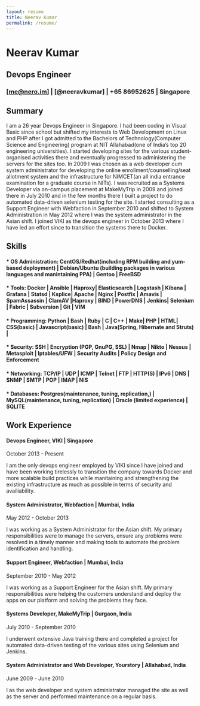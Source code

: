 ```yaml
---
layout: resume
title: Neerav Kumar
permalink: /resume/
---
```

Neerav Kumar
=========

## Devops Engineer

### [me@nero.im] | [@neeravkumar] | +65 86952625 | Singapore

## Summary

I am a 26 year Devops Engineer in Singapore. I had been coding in Visual Basic since school but shifted my interests to Web Development on Linux and PHP after I got admitted to the Bachelors of Technology(Computer Science and Engineering) program at NIT Allahabad(one of India’s top 20 engineering universities). I started developing sites for the various student-organised activities there and eventually progressed to administering the servers for the sites too. In 2009 I was chosen as a web developer cum system administrator for developing the online enrollment/counselling/seat allotment system and the infrastructure for NIMCET(an all india entrance examination for a graduate course in NITs). I was recruited as a Systems Developer via on-campus placement at MakeMyTrip in 2009 and joined there in July 2010 and in the few months there I built a project to do automated data-driven selenium testing for the site.
I started consulting as a Support Engineer with Webfaction in September 2010 and shifted to System Administration in May 2012 where I was the system administrator in the Asian shift. I joined VIKI as the devops engineer in October 2013 where I have led an effort since to transition the systems there to Docker.


## Skills

#### * OS Administration: CentOS/Redhat(including RPM building and yum-based deployment) | Debian/Ubuntu (building packages in various languages and manintaining PPA) | Gentoo | FreeBSD

#### * Tools: Docker | Ansible | Haproxy| Elasticsearch | Logstash | Kibana | Grafana | Statsd | Ksplice| Apache | Nginx | Postfix | Amavis | SpamAssassin | ClamAV |Haproxy | BIND | PowerDNS | Jenkins| Selenium | Fabric | Subversion | Git | VIM

#### * Programming: Python | Bash | Ruby | C | C++ | Make| PHP | HTML| CSS(basic) | Javascript(basic) | Bash | Java(Spring, Hibernate and Struts) |

#### * Security: SSH | Encryption (PGP, GnuPG, SSL) | Nmap | Nikto | Nessus | Metasploit | Iptables/UFW | Security Audits | Policy Design and Enforcement

#### * Networking:  TCP/IP | UDP | ICMP | Telnet | FTP | HTTP(S) | IPv6 | DNS | SNMP | SMTP | POP | IMAP | NIS

#### * Databases: Postgres(maintenance, tuning, replication,) | MySQL(maintenance, tuning, replication) | Oracle (limited experience) | SQLITE


## Work Experience

#### Devops Engineer, VIKI | Singapore
October 2013 - Present

I am the only devops engineer employed by VIKI since I have joined and have been working tirelessly to transition the company towards Docker and more scalable build practices while manitaining and strengthening the existing infrastructure as much as possible in terms of security and availiability.


#### System Administrator, Webfaction | Mumbai, India
May 2012 - October 2013

I was working as a System Administrator for the Asian shift. My primary responsibilities were to manage the servers, ensure any problems were resolved in a timely manner and making tools to automate the problem identification and handling.


#### Support Engineer, Webfaction | Mumbai, India
September 2010 - May 2012

I was working as a Support Engineer for the Asian shift. My primary responsibilities were helping the customers understand and deploy the apps on our platform and solving the problems they face.


#### Systems Developer, MakeMyTrip | Gurgaon, India
July 2010 - September 2010

I underwent extensive Java training there and completed a project for automated data-driven testing of the various sites using Selenium and Jenkins.


#### System Administrator and Web Developer, Yourstory | Allahabad, India
June 2009 - June 2010

I as the web developer and system administrator managed the site as well as the server and performed maintenance on a regular basis.



